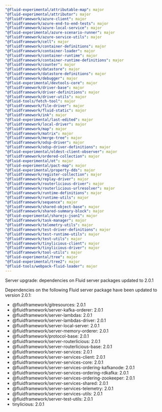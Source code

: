 ```yaml
---
"@fluid-experimental/attributable-map": major
"@fluid-experimental/attributor": major
"@fluidframework/azure-client": major
"@fluidframework/azure-end-to-end-tests": major
"@fluidframework/azure-local-service": major
"@fluid-experimental/azure-scenario-runner": major
"@fluidframework/azure-service-utils": major
"@fluidframework/cell": major
"@fluidframework/container-definitions": major
"@fluidframework/container-loader": major
"@fluidframework/container-runtime": major
"@fluidframework/container-runtime-definitions": major
"@fluidframework/counter": major
"@fluidframework/datastore": major
"@fluidframework/datastore-definitions": major
"@fluidframework/debugger": major
"@fluid-experimental/devtools-core": major
"@fluidframework/driver-base": major
"@fluidframework/driver-definitions": major
"@fluidframework/driver-utils": major
"@fluid-tools/fetch-tool": major
"@fluidframework/file-driver": major
"@fluidframework/fluid-static": major
"@fluidframework/ink": major
"@fluid-experimental/last-edited": major
"@fluidframework/local-driver": major
"@fluidframework/map": major
"@fluidframework/matrix": major
"@fluidframework/merge-tree": major
"@fluidframework/odsp-driver": major
"@fluidframework/odsp-driver-definitions": major
"@fluid-experimental/oldest-client-observer": major
"@fluidframework/ordered-collection": major
"@fluid-experimental/ot": major
"@fluid-experimental/pact-map": major
"@fluid-experimental/property-dds": major
"@fluidframework/register-collection": major
"@fluidframework/replay-driver": major
"@fluidframework/routerlicious-driver": major
"@fluidframework/routerlicious-urlresolver": major
"@fluidframework/runtime-definitions": major
"@fluidframework/runtime-utils": major
"@fluidframework/sequence": major
"@fluidframework/shared-object-base": major
"@fluidframework/shared-summary-block": major
"@fluid-experimental/sharejs-json1": major
"@fluidframework/task-manager": major
"@fluidframework/telemetry-utils": major
"@fluidframework/test-driver-definitions": major
"@fluidframework/test-runtime-utils": major
"@fluidframework/test-utils": major
"@fluidframework/tinylicious-client": major
"@fluidframework/tinylicious-driver": major
"@fluidframework/tool-utils": major
"@fluid-experimental/tree": major
"@fluid-experimental/tree2": major
"@fluid-tools/webpack-fluid-loader": major
---
```


Server upgrade: dependencies on Fluid server packages updated to 2.0.1

Dependencies on the following Fluid server package have been updated to version 2.0.1:

- @fluidframework/gitresources: 2.0.1
- @fluidframework/server-kafka-orderer: 2.0.1
- @fluidframework/server-lambdas: 2.0.1
- @fluidframework/server-lambdas-driver: 2.0.1
- @fluidframework/server-local-server: 2.0.1
- @fluidframework/server-memory-orderer: 2.0.1
- @fluidframework/protocol-base: 2.0.1
- @fluidframework/server-routerlicious: 2.0.1
- @fluidframework/server-routerlicious-base: 2.0.1
- @fluidframework/server-services: 2.0.1
- @fluidframework/server-services-client: 2.0.1
- @fluidframework/server-services-core: 2.0.1
- @fluidframework/server-services-ordering-kafkanode: 2.0.1
- @fluidframework/server-services-ordering-rdkafka: 2.0.1
- @fluidframework/server-services-ordering-zookeeper: 2.0.1
- @fluidframework/server-services-shared: 2.0.1
- @fluidframework/server-services-telemetry: 2.0.1
- @fluidframework/server-services-utils: 2.0.1
- @fluidframework/server-test-utils: 2.0.1
- tinylicious: 2.0.1
